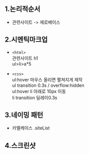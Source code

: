 ## 1.논리적순서

- 관련사이트 -> 제로베이스

## 2.시멘틱마크업

- `<html>`  
  관련사이트 h1  
  ul>li>a\*5

- `<css>`  
  ul:hover 마우스 올리면 펼쳐지게 제작  
  ul transition 0.3s / overflow:hidden  
  ul:hover li 아래로 10px 이동  
  li transition 딜레이0.3s

## 3.네이밍 패턴

- 카멜케이스 .siteList

## 4.스크린샷
